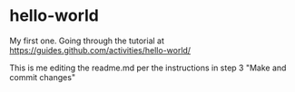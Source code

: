 # hello-world
My first one. Going through the tutorial at https://guides.github.com/activities/hello-world/

This is me editing the readme.md per the instructions in step 3 "Make and commit changes"
